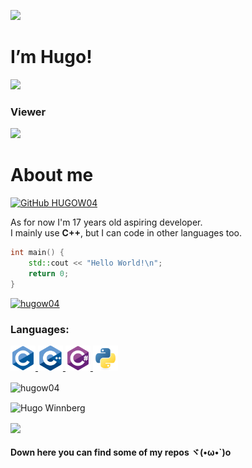 

 ![](https://raw.githubusercontent.com/alansmathew/alansmathew/master/lang.gif)
 # I’m Hugo! 

![](https://c.tenor.com/CwZDbX7DvR8AAAAd/pixel-sakura.gif)
### Viewer
![](https://komarev.com/ghpvc/?username=HUGOW04)

# About me
[![GitHub HUGOW04](https://img.shields.io/github/followers/HUGOW04?label=follow&style=social)](https://github.com/HUGOW04)




As for now I'm 17 years old aspiring developer.
<br/>
I mainly use __C++__, but I can code in other languages too.

```cpp
int main() {
    std::cout << "Hello World!\n"; 
    return 0;
}
```





<p align="left"> <a href="https://github.com/ryo-ma/github-profile-trophy"><img src="https://github-profile-trophy.vercel.app/?username=hugow04" alt="hugow04" /></a> </p>





<h3 align="left">Languages:</h3>
<p align="left"> <a href="https://www.cprogramming.com/" target="_blank" rel="noreferrer"> <img src="https://raw.githubusercontent.com/devicons/devicon/master/icons/c/c-original.svg" alt="c" width="40" height="40"/> </a> <a href="https://www.w3schools.com/cpp/" target="_blank" rel="noreferrer"> <img src="https://raw.githubusercontent.com/devicons/devicon/master/icons/cplusplus/cplusplus-original.svg" alt="cplusplus" width="40" height="40"/> </a> <a href="https://www.w3schools.com/cs/" target="_blank" rel="noreferrer"> <img src="https://raw.githubusercontent.com/devicons/devicon/master/icons/csharp/csharp-original.svg" alt="csharp" width="40" height="40"/> </a>  <a href="https://www.python.org" target="_blank" rel="noreferrer"> <img src="https://raw.githubusercontent.com/devicons/devicon/master/icons/python/python-original.svg" alt="python" width="40" height="40"/> </a> </p>


<p> <img align="center" src="https://github-readme-streak-stats.herokuapp.com/?user=hugow04&" alt="hugow04" /> </p>
<p><img align="center" src="https://github-readme-stats.vercel.app/api?username=HUGOW04&show_icons=true&locale=en" alt="Hugo Winnberg" /></p>
<p><img width="496" align="center" src="https://github-readme-stats.vercel.app/api/top-langs?username=HUGOW04&layout=compact" /></p>

#### Down here you can find some of my repos __ヾ(•ω•`)o__ 















